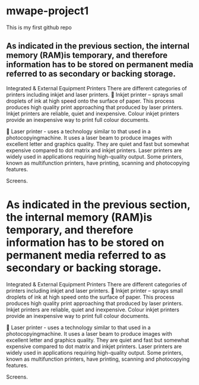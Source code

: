 # mwape-project1
This is my first github repo


## As indicated in the previous section, the internal memory (RAM)is temporary, and therefore information has to be stored on permanent media referred to as secondary or backing storage.

Integrated & External Equipment
Printers
There are different categories of printers including inkjet and laser printers.
 Inkjet printer – sprays small droplets of ink at high speed onto the surface of paper. This process produces high quality print approaching that produced by laser printers. Inkjet printers are reliable, quiet and inexpensive. Colour inkjet printers provide an inexpensive way to print full colour documents.

 Laser printer - uses a technology similar to that used in a photocopyingmachine. It uses a laser beam to produce images with excellent letter and graphics quality. They are quiet and fast but somewhat expensive compared to dot matrix and inkjet printers. Laser printers are widely used in applications requiring high-quality output.
Some printers, known as multifunction printers, have printing, scanning and photocopying features.

Screens.  

# As indicated in the previous section, the internal memory (RAM)is temporary, and therefore information has to be stored on permanent media referred to as secondary or backing storage.

Integrated & External Equipment
Printers
There are different categories of printers including inkjet and laser printers.
 Inkjet printer – sprays small droplets of ink at high speed onto the surface of paper. This process produces high quality print approaching that produced by laser printers. Inkjet printers are reliable, quiet and inexpensive. Colour inkjet printers provide an inexpensive way to print full colour documents.

 Laser printer - uses a technology similar to that used in a photocopyingmachine. It uses a laser beam to produce images with excellent letter and graphics quality. They are quiet and fast but somewhat expensive compared to dot matrix and inkjet printers. Laser printers are widely used in applications requiring high-quality output.
Some printers, known as multifunction printers, have printing, scanning and photocopying features.

Screens.  


